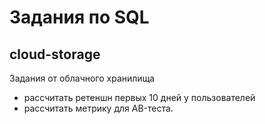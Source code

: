 # Задания по SQL

## cloud-storage
Задания от облачного хранилища

* рассчитать ретеншн первых 10 дней у пользователей 
* рассчитать метрику для AB-теста.
